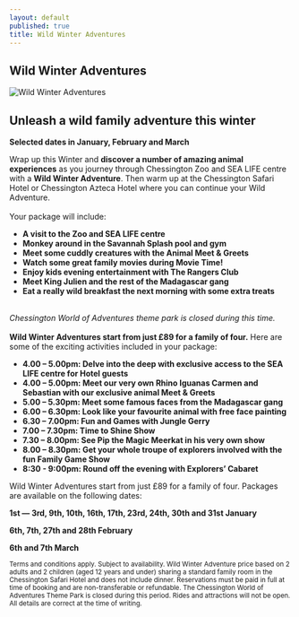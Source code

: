 ```yaml
---
layout: default
published: true
title: Wild Winter Adventures
---
```


## Wild Winter Adventures 

![Wild Winter Adventures](http://chessingtonholidays.merlinbreaks.co.uk/images/masterChessington//events/banners/chessington-wild-winter.jpg)

## Unleash a wild family adventure this winter
**Selected dates in January, February and March**

Wrap up this Winter and **discover a number of amazing animal experiences** as you journey through Chessington Zoo and SEA LIFE centre with a **Wild Winter Adventure**. Then warm up at the Chessington Safari Hotel or Chessington Azteca Hotel where you can continue your Wild Adventure.
<br><br>
Your package will include: 
<ul><strong>
<li>A visit to the Zoo and SEA LIFE centre</li>
<li>Monkey around in the Savannah Splash pool and gym</li>
<li>Meet some cuddly creatures with the Animal Meet &amp; Greets</li>
<li>Watch some great family movies during Movie Time!</li>
<li>Enjoy kids evening entertainment with The Rangers Club</li>
<li>Meet King Julien and the rest of the Madagascar gang</li>
<li>Eat a really wild breakfast the next morning with some extra treats</li>
</strong></ul>
<br>
<i>Chessington World of Adventures theme park is closed during this time.</i>
<br>
<br>
<b>Wild Winter Adventures start from just £89 for a family of four.</b> Here are some of the exciting activities included in your package: 
<ul><strong>
<li>4.00 – 5.00pm: Delve into the deep with exclusive access to the SEA LIFE centre for Hotel guests</li>
<li>4.00 – 5.00pm: Meet our very own Rhino Iguanas Carmen and Sebastian with our exclusive animal Meet &amp; Greets</li>
<li>5.00 – 5.30pm: Meet some famous faces from the Madagascar gang</li>
<li>6.00 – 6.30pm: Look like your favourite animal with free face painting</li>
<li>6.30 – 7.00pm: Fun and Games with Jungle Gerry</li>
<li>7.00 – 7.30pm: Time to Shine Show</li>
<li>7.30 – 8.00pm: See Pip the Magic Meerkat in his very own show</li>
<li>8.00 – 8.30pm: Get your whole troupe of explorers involved with the fun Family Game Show</li>
<li>8:30 - 9:00pm: Round off the evening with Explorers’ Cabaret</li>
</strong></ul>

Wild Winter Adventures start from just £89 for a family of four. Packages are available on the following dates:

<strong>1st — 3rd, 9th, 10th, 16th, 17th, 23rd, 24th, 30th and 31st January 

6th, 7th, 27th and 28th February 

6th and 7th March</strong> 

<small>Terms and conditions apply. Subject to availability. Wild Winter Adventure price based on 2 adults and 2 children (aged 12 years and under) sharing a standard family room in the Chessington Safari Hotel and does not include dinner. Reservations must be paid in full at time of booking and are non-transferable or refundable. The Chessington World of Adventures Theme Park is closed during this period. Rides and attractions will not be open. All details are correct at the time of writing.</small>